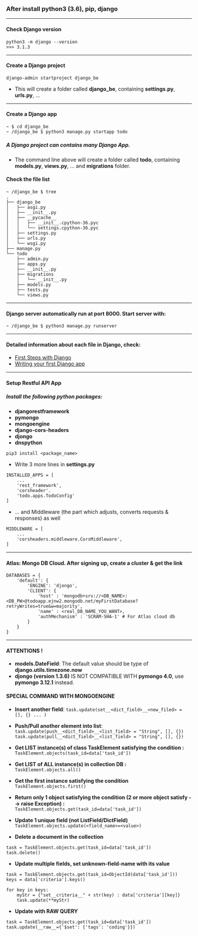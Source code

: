 ### After install python3 (3.6), pip, django 

---
#### Check Django version
```
python3 -m django --version
>>> 3.1.3
```

---
#### Create a Django project 
```
django-admin startproject django_be
```
* This will create a folder called **django_be**, containing **settings.py**, **urls.py**, ...

---
#### Create a Django app
```
~ $ cd django_be
~ /django_be $ python3 manage.py startapp todo
```
##### A Django project can contains many Django App. 
* The command line above will create a folder called **todo**, containing **models.py**, **views.py**, ... and **migrations** folder.

#### Check the file list 
```
~ /django_be $ tree
.
├── django_be
│   ├── asgi.py
│   ├── __init__.py
│   ├── __pycache__
│   │   ├── __init__.cpython-36.pyc
│   │   └── settings.cpython-36.pyc
│   ├── settings.py
│   ├── urls.py
│   └── wsgi.py
├── manage.py
└── todo
    ├── admin.py
    ├── apps.py
    ├── __init__.py
    ├── migrations
    │   └── __init__.py
    ├── models.py
    ├── tests.py
    └── views.py
```
---
#### Django server automatically run at port 8000. Start server with: 
```
~ /django_be $ python3 manage.py runserver
```

--- 
#### Detailed information about each file in Django, check: 
* [First Steps with Django](https://realpython.com/django-setup/)
* [Writing your first Django app](https://docs.djangoproject.com/en/4.0/intro/tutorial01/)

---
#### Setup Restful API App
##### Install the following python packages: 
* **djangorestframework**
* **pymongo**
* **mongoengine**  
* **django-cors-headers**
* **djongo**
* **dnspython**

```
pip3 install <package_name>
```  
* Write 3 more lines in **settings.py**
```
INSTALLED_APPS = [
    ...
    'rest_framework',
    'corsheader'.
    'todo.apps.TodoConfig'
]
```

* ... and Middleware (the part which adjusts, converts requests & responses) as well
```
MIDDLEWARE = [
    ...
    'corsheaders.middleware.CorsMiddleware',
]
```

---
#### Atlas: Mongo DB Cloud. After signing up, create a cluster & get the link
```
DATABASES = {
    'default': {
        'ENGINE': 'djongo',
        'CLIENT': {
            'host' : 'mongodb+srv://<DB_NAME>:<DB_PW>@todoapp.ejnw2.mongodb.net/myFirstDatabase?retryWrites=true&w=majority',
            'name' : <real_DB_NAME_YOU_WANT>,
            'authMechanism' : 'SCRAM-SHA-1' # For Atlas cloud db
        }
    }
}
```

---
#### ATTENTIONS !
* **models.DateField**: The default value should be type of **django.utils.timezone.now**
* **djongo (version 1.3.6)** IS NOT COMPATIBLE WITH **pymongo 4.0**, use **pymongo 3.12.1** instead. 

#### SPECIAL COMMAND WITH MONGOENGINE
* **Insert another field**: 
```task.update(set__<dict_field>__<new_filed> = [], {} ... )```

* **Push/Pull another element into list**: 
  ```task.update(push__<dict_field>__<list_field> = "String", [], {})```
  ```task.update(pull__<dict_field>__<list_field> = "String", [], {})```

* **Get LIST instance(s) of class TaskElement satisfying the condition :**
  ```TaskElement.objects(task_id=data['task_id'])```
  
* **Get LIST of ALL instance(s) in collection DB :**
  ```TaskElement.objects.all()```
  
* **Get the first instance satisfying the condition**
  ```TaskElement.objects.first()```
  
* **Return only 1 object satisfying the condition (2 or more object satisfy --> raise Exception) :**
  ```TaskElement.objects.get(task_id=data['task_id'])```
  
* **Update 1 unique field (not ListField/DictField)**
  ```TaskElement.objects.update(<field_name>=<value>)```
  
* **Delete a document in the collection**
```
task = TaskElement.objects.get(task_id=data['task_id'])
task.delete()
```

* **Update multiple fields, set unknown-field-name with its value**
```
task = TaskElement.objects.get(task_id=ObjectId(data['task_id']))
keys = data['criteria'].keys()

for key in keys:
    myStr = {"set__criteria__" + str(key) : data['criteria'][key]}
    task.update(**myStr)
```

* **Update with RAW QUERY**
```
task = TaskElement.objects.get(task_id=data['task_id'])
task.update(__raw__={'$set': {'tags': 'coding'}})
```